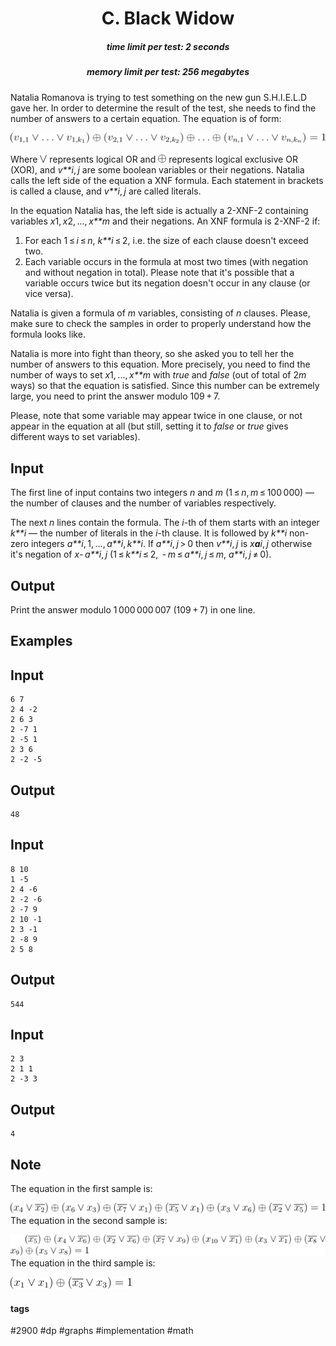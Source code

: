 <h1 style='text-align: center;'> C. Black Widow</h1>

<h5 style='text-align: center;'>time limit per test: 2 seconds</h5>
<h5 style='text-align: center;'>memory limit per test: 256 megabytes</h5>

Natalia Romanova is trying to test something on the new gun S.H.I.E.L.D gave her. In order to determine the result of the test, she needs to find the number of answers to a certain equation. The equation is of form:

![](images/a67291804bcb142d1b1db4b8216291ef927e26bf.png)

Where ![](images/5e8ef042050cb082b91c8fb3ee50d2c87b494854.png) represents logical OR and ![](images/c4b7092c0f7ce6535f2574569c98f7b3c2fe2c5f.png) represents logical exclusive OR (XOR), and *v**i*, *j* are some boolean variables or their negations. Natalia calls the left side of the equation a XNF formula. Each statement in brackets is called a clause, and *v**i*, *j* are called literals.

In the equation Natalia has, the left side is actually a 2-XNF-2 containing variables *x*1, *x*2, ..., *x**m* and their negations. An XNF formula is 2-XNF-2 if:

1. For each 1 ≤ *i* ≤ *n*, *k**i* ≤ 2, i.e. the size of each clause doesn't exceed two.
2. Each variable occurs in the formula at most two times (with negation and without negation in total). Please note that it's possible that a variable occurs twice but its negation doesn't occur in any clause (or vice versa).

Natalia is given a formula of *m* variables, consisting of *n* clauses. Please, make sure to check the samples in order to properly understand how the formula looks like.

Natalia is more into fight than theory, so she asked you to tell her the number of answers to this equation. More precisely, you need to find the number of ways to set *x*1, ..., *x**m* with *true* and *false* (out of total of 2*m* ways) so that the equation is satisfied. Since this number can be extremely large, you need to print the answer modulo 109 + 7.

Please, note that some variable may appear twice in one clause, or not appear in the equation at all (but still, setting it to *false* or *true* gives different ways to set variables).

## Input

The first line of input contains two integers *n* and *m* (1 ≤ *n*, *m* ≤ 100 000) — the number of clauses and the number of variables respectively.

The next *n* lines contain the formula. The *i*-th of them starts with an integer *k**i* — the number of literals in the *i*-th clause. It is followed by *k**i* non-zero integers *a**i*, 1, ..., *a**i*, *k**i*. If *a**i*, *j* > 0 then *v**i*, *j* is *x**a**i*, *j* otherwise it's negation of *x*- *a**i*, *j* (1 ≤ *k**i* ≤ 2,  - *m* ≤ *a**i*, *j* ≤ *m*, *a**i*, *j* ≠ 0).

## Output

Print the answer modulo 1 000 000 007 (109 + 7) in one line.

## Examples

## Input


```
6 7  
2 4 -2  
2 6 3  
2 -7 1  
2 -5 1  
2 3 6  
2 -2 -5  

```
## Output


```
48  

```
## Input


```
8 10  
1 -5  
2 4 -6  
2 -2 -6  
2 -7 9  
2 10 -1  
2 3 -1  
2 -8 9  
2 5 8  

```
## Output


```
544  

```
## Input


```
2 3  
2 1 1  
2 -3 3  

```
## Output


```
4  

```
## Note

The equation in the first sample is:

![](images/79796a51feb310dbecd7a236356d0599a2874c1d.png)The equation in the second sample is:

![](images/0bf5953fc0531771e961b12ae10ef2007a539f38.png)The equation in the third sample is:

![](images/b655529d1d18181e0e752f7c15a00d9a82ad2d53.png)

#### tags 

#2900 #dp #graphs #implementation #math 